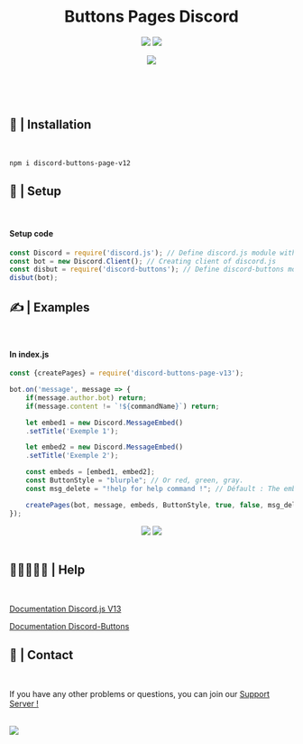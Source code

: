 ﻿<div align="center">
    <h1>Buttons Pages Discord</h1>
    <p>
        <a href="https://www.youtube.com/channel/UCFJDHPs7eT60mR3WcqrzzAA"><img src="https://yt3.ggpht.com/yti/APfAmoF1398WBb_aPUS0t_aMCmGXmpgPDHVKAWD74rohrQ=s88-c-k-c0x00ffffff-no-rj-mo"/></a>
        <a href="https://g-ca.fr/profil/killerjumper"><img src="https://media.discordapp.net/attachments/859518903566860299/867168568940822528/final3000x3000.jpg?width=88&height=88"/></a>
    </p>
    <p>
        <a><img src="https://media.discordapp.net/attachments/859518903566860299/867168561764237382/tumblr_ou44uhyE4X1uuhxwpo5_400.gif?width=296&height=240"/></a>
    </p>
    <br> <br>
</div>
<br>

## 📂 | Installation
<br>

```sh
npm i discord-buttons-page-v12
```

## 📜 | Setup

<br>
<div>
    <h4>Setup code</h4>
</div>

```js
const Discord = require('discord.js'); // Define discord.js module with npm i discord.js
const bot = new Discord.Client(); // Creating client of discord.js
const disbut = require('discord-buttons'); // Define discord-buttons module with npm i discord-buttons
disbut(bot);
```

## ✍ | Examples

<br>
<div>
    <h4>In index.js</h4>
</div>

```js
const {createPages} = require('discord-buttons-page-v13');

bot.on('message', message => {
    if(message.author.bot) return;
    if(message.content != `!${commandName}`) return;

    let embed1 = new Discord.MessageEmbed()
    .setTitle('Exemple 1');

    let embed2 = new Discord.MessageEmbed()
    .setTitle('Exemple 2');

    const embeds = [embed1, embed2];
    const ButtonStyle = "blurple"; // Or red, green, gray.
    const msg_delete = "!help for help command !"; // Défault : The embeds pages is closed !

    createPages(bot, message, embeds, ButtonStyle, true, false, msg_delete);
});
```

<div align="center">
    <img src="https://media.discordapp.net/attachments/823662921367158794/867574735625519104/unknown.png?width=300&height=121"/>
    <img src="https://media.discordapp.net/attachments/823662921367158794/867574747021180928/unknown.png?width=274&height=121"/>
</div>
<br>

## 👨🏻‍🤝‍👨🏻 | Help
<br>

[Documentation Discord.js V13](https://discord.js.org/#/docs/main/master/general/welcome)

[Documentation Discord-Buttons](https://discord-buttons.js.org/)

## 👥 | Contact
<br>

If you have any other problems or questions, you can join our [Support Server !](https://discord.gg/zQDb6Ekt7p)

<br>
<a href="https://discord.gg/zQDb6Ekt7p"><img src="https://discord.com/api/guilds/705512003313205380/widget.png?style=banner1"/></a>
